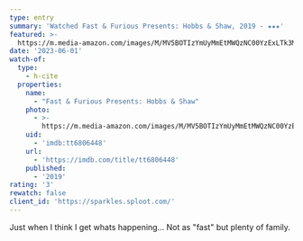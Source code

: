 ```yaml
---
type: entry
summary: 'Watched Fast & Furious Presents: Hobbs & Shaw, 2019 - ★★★'
featured: >-
  https://m.media-amazon.com/images/M/MV5BOTIzYmUyMmEtMWQzNC00YzExLTk3MzYtZTUzYjMyMmRiYzIwXkEyXkFqcGdeQXVyMDM2NDM2MQ@@._V1_SX300.jpg
date: '2023-06-01'
watch-of:
  type:
    - h-cite
  properties:
    name:
      - "Fast & Furious Presents: Hobbs & Shaw"
    photo:
      - >-
        https://m.media-amazon.com/images/M/MV5BOTIzYmUyMmEtMWQzNC00YzExLTk3MzYtZTUzYjMyMmRiYzIwXkEyXkFqcGdeQXVyMDM2NDM2MQ@@._V1_SX300.jpg
    uid:
      - 'imdb:tt6806448'
    url:
      - 'https://imdb.com/title/tt6806448'
    published:
      - '2019'
rating: '3'
rewatch: false
client_id: 'https://sparkles.sploot.com/'
---
```

Just when I think I get whats happening... Not as "fast" but plenty of family.